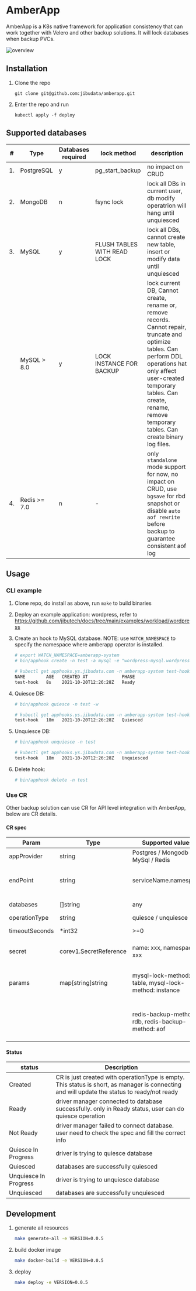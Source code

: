 # AmberApp

AmberApp is a K8s native framework for application consistency that can work together with Velero and other backup solutions. It will lock databases when backup PVCs.

![overview](https://gitee.com/jibutech/tech-docs/raw/master/images/amberapp-architecture.png)

## Installation

1. Clone the repo

   `git clone git@github.com:jibudata/amberapp.git`

2. Enter the repo and run

   `kubectl apply -f deploy`

## Supported databases

| #   | Type       | Databases required | lock method                 | description                                                                   |
| --- | ---------- | ------------------ | --------------------------- | ----------------------------------------------------------------------------- |
| 1.  | PostgreSQL | y                  | pg_start_backup             | no impact on CRUD                                                             |
| 2.  | MongoDB    | n                  | fsync lock                  | lock all DBs in current user, db modify operatrion will hang until unquiesced |
| 3.  | MySQL      | y                  | FLUSH TABLES WITH READ LOCK | lock all DBs, cannot create new table, insert or modify data until unquiesced |
|   | MySQL > 8.0      | y                  | LOCK INSTANCE FOR BACKUP | lock current DB, Cannot create, rename or, remove records. Cannot repair, truncate and optimize tables. Can perform DDL operations hat only affect user-created temporary tables. Can create, rename, remove temporary tables. Can create binary log files. |
| 4.  | Redis >= 7.0      | n                  | - | only `standalone` mode support for now, no impact on CRUD, use `bgsave` for rbd snapshot or disable `auto aof rewrite` before backup to guarantee consistent aof log |

## Usage

### CLI example

1. Clone repo, do install as above, run `make` to build binaries
2. Deploy an example application: wordpress, refer to <https://github.com/jibutech/docs/tree/main/examples/workload/wordpress>
3. Create an hook to MySQL database. NOTE: use `WATCH_NAMESPACE` to specify the namespace where amberapp operator is installed.

   ```bash
   # export WATCH_NAMESPACE=amberapp-system
   # bin/apphook create -n test -a mysql -e "wordpress-mysql.wordpress" -u root -p passw0rd --databases mysql

   # kubectl get apphooks.ys.jibudata.com -n amberapp-system test-hook
   NAME        AGE   CREATED AT             PHASE
   test-hook   8s    2021-10-20T12:26:28Z   Ready
   ```

4. Quiesce DB:

   ```bash
   # bin/apphook quiesce -n test -w

   # kubectl get apphooks.ys.jibudata.com -n amberapp-system test-hook
   test-hook   18m   2021-10-20T12:26:28Z   Quiesced
   ```

5. Unquiesce DB:

   ```bash
   # bin/apphook unquiesce -n test

   # kubectl get apphooks.ys.jibudata.com -n amberapp-system test-hook
   test-hook   18m   2021-10-20T12:26:28Z   Unquiesced
   ```

6. Delete hook:

   ```bash
   # bin/apphook delete -n test
   ```

### Use CR

Other backup solution can use CR for API level integration with AmberApp, below are CR details.

#### CR spec

| Param          | Type                   | Supported values           | Description                                |
| -------------- | ---------------------- | -------------------------- | ------------------------------------------ |
| appProvider    | string                 | Postgres / Mongodb / MySql / Redis | DB type                                    |
| endPoint       | string                 | serviceName.namespace      | Endpoint to connect the applicatio service |
| databases      | []string               | any                        | database name array                        |
| operationType  | string                 | quiesce / unquiesce        |                                            |
| timeoutSeconds | \*int32                | >=0                        | timeout of operation                       |
| secret         | corev1.SecretReference | name: xxx, namespace: xxx  | Secret to access the database              |
| params         | map[string]string | mysql-lock-method: table, mysql-lock-method: instance  | additional parameters for Mysql DB operation              |
|          |  | redis-backup-method: rdb, redis-backup-method: aof  | additional parameters for Redis DB operation              |

#### Status

| status                | Description                                                                                                                                  |
| --------------------- | -------------------------------------------------------------------------------------------------------------------------------------------- |
| Created               | CR is just created with operationType is empty. This status is short, as manager is connecting and will update the status to ready/not ready |
| Ready                 | driver manager connected to database successfully. only in Ready status, user can do quiesce operation                                       |
| Not Ready             | driver manager failed to connect database. user need to check the spec and fill the correct info                                             |
| Quiesce In Progress   | driver is trying to quiesce database                                                                                                         |
| Quiesced              | databases are successfully quiesced                                                                                                          |
| Unquiesce In Progress | driver is trying to unquiesce database                                                                                                       |
| Unquiesced            | databases are successfully unquiesced                                                                                                        |

## Development

1. generate all resources

   ```bash
   make generate-all -e VERSION=0.0.5
   ```

2. build docker image

   ```bash
   make docker-build -e VERSION=0.0.5
   ```

3. deploy

   ```bash
   make deploy -e VERSION=0.0.5
   ```
